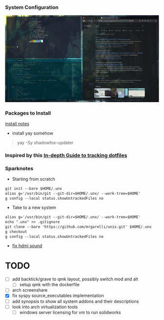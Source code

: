 ### System Configuration
![desktop-image](.rsrc/arch.png)

### Packages to Install
[install notes](.rsrc/arch_install_guidelines.md)
* install yay somehow
> yay -Sy shadowfox-updater

### Inspired by this [In-depth Guide to tracking dotfiles](https://developer.atlassian.com/blog/2016/02/best-way-to-store-dotfiles-git-bare-repo/)

### Sparknotes
* Starting from scratch
```
git init --bare $HOME/.unx
alias g='/usr/bin/git --git-dir=$HOME/.unx/ --work-tree=$HOME'
g config --local status.showUntrackedFiles no
```

* Take to a new system
```
alias g='/usr/bin/git --git-dir=$HOME/.unx/ --work-tree=$HOME'
echo ".unx" >> .gitignore
git clone --bare 'https://github.com/mrgarelli/unix.git' $HOME/.unx
g checkout
g config --local status.showUntrackedFiles no
```
* [fix hdmi sound](https://forums.developer.nvidia.com/t/gtx-1060-no-audio-over-hdmi-only-hda-intel-detected-azalia/53463/13)

# TODO
* [ ] add backtick/grave to qmk layout, possibly switch mod and alt
	* [ ] setup qmk with the dockerfile
* [ ] arch screenshare
* [x] fix syspy source\_executables implementation
* [ ] add synopsis to show all system addons and their descriptions
* [ ] look into arch virtualization tools
	* [ ] windows server licensing for vm to run solidworks
